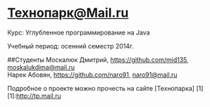 Технопарк@Mail.ru
============
Курс: Углубленное программирование на Java

Учебный период: осенний семестр 2014г.

##Студенты
Москалюк Дмитрий, https://github.com/mid135,  moskalukdima@mail.ru <br>
Нарек Абовян, https://github.com/naro91,  naro91@mail.ru

Подробное о проекте можно прочесть на сайте [Технопарка] [1]
[1]:http://tp.mail.ru
